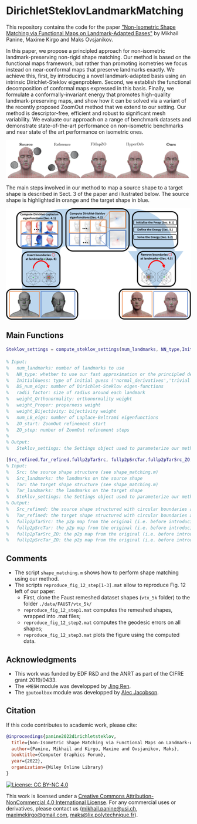 # DirichletSteklovLandmarkMatching
This repository contains the code for the paper ["Non-Isometric Shape Matching via Functional Maps on Landmark-Adapted Bases"]() by Mikhail Panine, Maxime Kirgo and Maks Ovsjanikov.

In this paper, we propose a principled approach for non-isometric landmark-preserving non-rigid shape matching. Our method is based on the functional maps framework, but rather than promoting isometries we focus instead on near-conformal maps that preserve landmarks exactly. We achieve this, first, by introducing a novel landmark-adapted basis using an intrinsic Dirichlet-Steklov eigenproblem. Second, we establish the functional decomposition of conformal maps expressed in this basis. Finally, we formulate a conformally-invariant energy that promotes high-quality landmark-preserving maps, and show how it can be solved via a variant of the recently proposed ZoomOut method that we extend to our setting. Our method is descriptor-free, efficient and robust to significant mesh variability. We evaluate our approach on a range of benchmark datasets and demonstrate state-of-the-art performance on non-isometric benchmarks and near state of the art performance on isometric ones.

<p align="center">
  <img align="center"  src="/figures/teaser.png", width=800>
</p>

The main steps involved in our method to map a source shape to a target shape is described in Sect. 3 of the paper and illustrated below. The source shape is highlighted in orange and the target shape in blue.

<p align="center">
  <img align="center"  src="/figures/pipeline.png", width=800>
</p>


Main Functions
--------------
```matlab
Steklov_settings = compute_steklov_settings(num_landmarks, NN_type,InitialGuess,DS_num_eigs,radii_factor,weight_Orthonormality,weight_Proper,weight_Bijectivity,num_LB_eigs,ZO_start,ZO_step);

% Input:
%	num_landmarks: number of landmarks to use
%	NN_type: whether to use our fast approximation or the principled definition ('principled','fast'), 'fast' is our preferred option
%	InitialGuess: type of initial guess ('normal_derivatives','trivial','landmark_harmonics','conformal_energy'), 'normal_derivatives' is our preferred method
%	DS_num_eigs: number of Dirichlet-Steklov eigen-functions
%	radii_factor: size of radius around each landmark
%	weight_Orthonormality: orthonormality weight
%	weight_Proper: properness weight
%	weight_Bijectivity: bijectivity weight
%	num_LB_eigs: number of Laplace-Beltrami eigenfunctions
%	ZO_start: ZoomOut refinement start
%	ZO_step: number of ZoomOut refinement steps
%
% Output:
%   Steklov_settings: the Settings object used to parameterize our method
```

```matlab
[Src_refined,Tar_refined,fullp2pTarSrc, fullp2pSrcTar,fullp2pTarSrc_ZO, fullp2pSrcTar_ZO] = compute_steklov(Src, Src_landmarks, Tar, Tar_landmarks, Steklov_settings);
% Input:
%	Src: the source shape structure (see shape_matching.m)
%	Src_landmarks: the landmarks on the source shape
%	Tar: the target shape structure (see shape_matching.m)
%	Tar_landmarks: the landmarks on the target shape
%	Steklov_settings: the Settings object used to parameterize our method (see function above)
% Output:
%	Src_refined: the source shape structured with circular boundaries at the landmarks
%	Tar_refined: the target shape structured with circular boundaries at the landmarks
%	fullp2pTarSrc: the p2p map from the original (i.e. before introducing circular boundaries) target shape to the original source shape, before ZoomOut refinement
%	fullp2pSrcTar: the p2p map from the original (i.e. before introducing circular boundaries) source shape to the original target shape, before ZoomOut refinement
%	fullp2pTarSrc_ZO: the p2p map from the original (i.e. before introducing circular boundaries) target shape to the original source shape, after ZoomOut refinement
%	fullp2pSrcTar_ZO: the p2p map from the original (i.e. before introducing circular boundaries) source shape to the original target shape, after ZoomOut refinement
```

Comments
--------
- The script ```shape_matching.m``` shows how to perform shape matching using our method.
- The scripts ```reproduce_fig_12_step[1-3].mat``` allow to reproduce Fig. 12 left of our paper:
	- First, clone the Faust remeshed dataset shapes (```vtx_5k``` folder) to the folder ```./data/FAUST/vtx_5k/```
	- ```reproduce_fig_12_step1.mat``` computes the remeshed shapes, wrapped into .mat files;
	- ```reproduce_fig_12_step2.mat``` computes the geodesic errors on all shapes;
	- ```reproduce_fig_12_step3.mat``` plots the figure using the computed data.


Acknowledgments
----------------
- This work was funded by EDF R&D and the ANRT as part of the CIFRE grant 2019/0433.
- The ```+MESH``` module was developped by [Jing Ren](https://github.com/llorz).
- The ```gputoolbox``` module was developped by [Alec Jacobson](https://github.com/alecjacobson/gptoolbox).

Citation
--------
If this code contributes to academic work, please cite:
```bib
@inproceedings{panine2022dirichletsteklov,
  title={Non-Isometric Shape Matching via Functional Maps on Landmark-Adapted Bases},
  author={Panine, Mikhail and Kirgo, Maxime and Ovsjanikov, Maks},
  booktitle={Computer Graphics Forum},
  year={2022},
  organization={Wiley Online Library}
}
```

[![License: CC BY-NC 4.0](https://img.shields.io/badge/License-CC%20BY--NC%204.0-lightgrey.svg)](https://creativecommons.org/licenses/by-nc/4.0/)

This work is licensed under a [Creative Commons Attribution-NonCommercial 4.0 International License](http://creativecommons.org/licenses/by-nc/4.0/). For any commercial uses or derivatives, please contact us (mikhail.panine@usi.ch, maximekirgo@gmail.com, maks@lix.polytechnique.fr).
